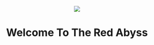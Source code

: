 <p align="center"><img src="https://github.com/CrazyPhrog/Red-Abyss/blob/main/RedAbyss.png"></p>
<h1 align="center">Welcome To The Red Abyss</h1>

